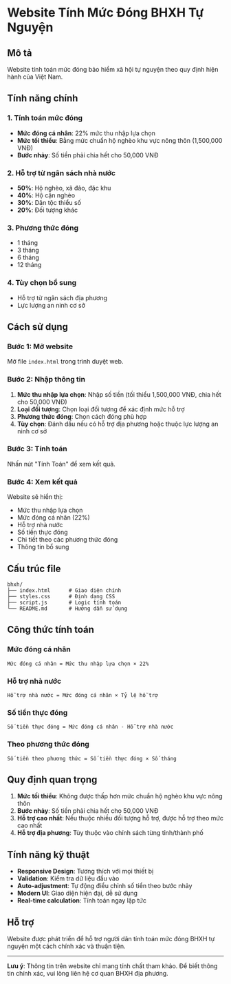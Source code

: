 # Website Tính Mức Đóng BHXH Tự Nguyện

## Mô tả
Website tính toán mức đóng bảo hiểm xã hội tự nguyện theo quy định hiện hành của Việt Nam.

## Tính năng chính

### 1. Tính toán mức đóng
- **Mức đóng cá nhân**: 22% mức thu nhập lựa chọn
- **Mức tối thiểu**: Bằng mức chuẩn hộ nghèo khu vực nông thôn (1,500,000 VNĐ)
- **Bước nhảy**: Số tiền phải chia hết cho 50,000 VNĐ

### 2. Hỗ trợ từ ngân sách nhà nước
- **50%**: Hộ nghèo, xã đảo, đặc khu
- **40%**: Hộ cận nghèo  
- **30%**: Dân tộc thiểu số
- **20%**: Đối tượng khác

### 3. Phương thức đóng
- 1 tháng
- 3 tháng
- 6 tháng
- 12 tháng

### 4. Tùy chọn bổ sung
- Hỗ trợ từ ngân sách địa phương
- Lực lượng an ninh cơ sở

## Cách sử dụng

### Bước 1: Mở website
Mở file `index.html` trong trình duyệt web.

### Bước 2: Nhập thông tin
1. **Mức thu nhập lựa chọn**: Nhập số tiền (tối thiểu 1,500,000 VNĐ, chia hết cho 50,000 VNĐ)
2. **Loại đối tượng**: Chọn loại đối tượng để xác định mức hỗ trợ
3. **Phương thức đóng**: Chọn cách đóng phù hợp
4. **Tùy chọn**: Đánh dấu nếu có hỗ trợ địa phương hoặc thuộc lực lượng an ninh cơ sở

### Bước 3: Tính toán
Nhấn nút "Tính Toán" để xem kết quả.

### Bước 4: Xem kết quả
Website sẽ hiển thị:
- Mức thu nhập lựa chọn
- Mức đóng cá nhân (22%)
- Hỗ trợ nhà nước
- Số tiền thực đóng
- Chi tiết theo các phương thức đóng
- Thông tin bổ sung

## Cấu trúc file

```
bhxh/
├── index.html      # Giao diện chính
├── styles.css      # Định dạng CSS
├── script.js       # Logic tính toán
└── README.md       # Hướng dẫn sử dụng
```

## Công thức tính toán

### Mức đóng cá nhân
```
Mức đóng cá nhân = Mức thu nhập lựa chọn × 22%
```

### Hỗ trợ nhà nước
```
Hỗ trợ nhà nước = Mức đóng cá nhân × Tỷ lệ hỗ trợ
```

### Số tiền thực đóng
```
Số tiền thực đóng = Mức đóng cá nhân - Hỗ trợ nhà nước
```

### Theo phương thức đóng
```
Số tiền theo phương thức = Số tiền thực đóng × Số tháng
```

## Quy định quan trọng

1. **Mức tối thiểu**: Không được thấp hơn mức chuẩn hộ nghèo khu vực nông thôn
2. **Bước nhảy**: Số tiền phải chia hết cho 50,000 VNĐ
3. **Hỗ trợ cao nhất**: Nếu thuộc nhiều đối tượng hỗ trợ, được hỗ trợ theo mức cao nhất
4. **Hỗ trợ địa phương**: Tùy thuộc vào chính sách từng tỉnh/thành phố

## Tính năng kỹ thuật

- **Responsive Design**: Tương thích với mọi thiết bị
- **Validation**: Kiểm tra dữ liệu đầu vào
- **Auto-adjustment**: Tự động điều chỉnh số tiền theo bước nhảy
- **Modern UI**: Giao diện hiện đại, dễ sử dụng
- **Real-time calculation**: Tính toán ngay lập tức

## Hỗ trợ

Website được phát triển để hỗ trợ người dân tính toán mức đóng BHXH tự nguyện một cách chính xác và thuận tiện.

---

**Lưu ý**: Thông tin trên website chỉ mang tính chất tham khảo. Để biết thông tin chính xác, vui lòng liên hệ cơ quan BHXH địa phương. 